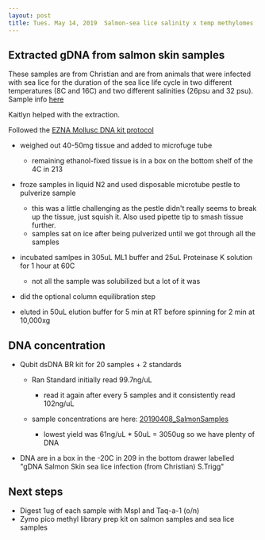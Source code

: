 ```yaml
---
layout: post
title: Tues. May 14, 2019  Salmon-sea lice salinity x temp methylomes
---
```



## Extracted gDNA from salmon skin samples 

These samples are from Christian and are from animals that were infected with sea lice for the duration of the sea lice life cycle in two different temperatures (8C and 16C) and two different salinities (26psu and 32 psu). Sample info [here](https://drive.google.com/open?id=1SuT3Fh3W1jRiirFufFn0I37vGuB-G8-lzGiYuEf3r_Q)

Kaitlyn helped with the extraction.

Followed the [EZNA Mollusc DNA kit protocol](https://github.com/RobertsLab/resources/blob/master/protocols/Commercial_Protocols/Omega_Mollusc-DNA-Kit-Combo-May-2013-D3373.pdf)
	
- weighed out 40-50mg tissue and added to microfuge tube
	- remaining ethanol-fixed tissue is in a box on the bottom shelf of the 4C in 213  
- froze samples in liquid N2 and used disposable microtube pestle to pulverize sample 
	- this was a little challenging as the pestle didn't really seems to break up the tissue, just squish it. Also used pipette tip to smash tissue further. 
	- samples sat on ice after being pulverized until we got through all the samples 

- incubated samlpes in 305uL ML1 buffer and 25uL Proteinase K solution for 1 hour at 60C
	- not all the sample was solubilized but a lot of it was

- did the optional column equilibration step
- eluted in 50uL elution buffer for 5 min at RT before spinning for 2 min at 10,000xg

## DNA concentration

- Qubit dsDNA BR kit for 20 samples + 2 standards
	- Ran Standard initially read 99.7ng/uL 
		- read it again after every 5 samples and it consistently read 102ng/uL

	- sample concentrations are here: [20190408_SalmonSamples](https://drive.google.com/open?id=1SuT3Fh3W1jRiirFufFn0I37vGuB-G8-lzGiYuEf3r_Q)
		- lowest yield was 61ng/uL * 50uL = 3050ug so we have plenty of DNA

- DNA are in a box in the -20C in 209 in the bottom drawer labelled "gDNA Salmon Skin sea lice infection (from Christian) S.Trigg"

## Next steps

- Digest 1ug of each sample with MspI and Taq-a-1 (o/n)
- Zymo pico methyl library prep kit on salmon samples and sea lice samples